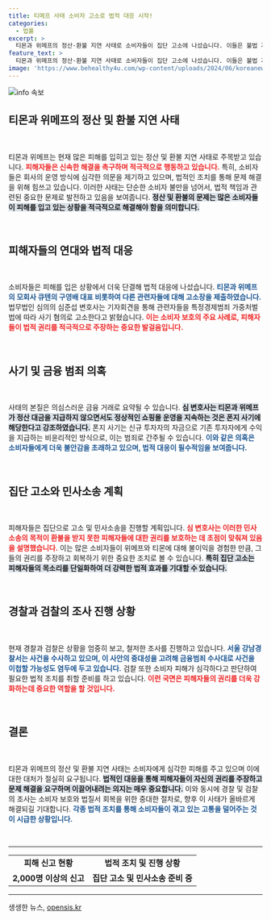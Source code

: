 ```yaml
---
title: 티메프 사태 소비자 고소로 법적 대응 시작!
categories:
  - 법률
excerpt: >
  티몬과 위메프의 정산·환불 지연 사태로 소비자들이 집단 고소에 나섰습니다. 이들은 불법 자금 운용을 주장하며 경찰과 검찰에 재갈을 물리고 있습니다. 피해를 입은 판매자들은 손해배상 소송도 계획 중!
feature_text: >
  티몬과 위메프의 정산·환불 지연 사태로 소비자들이 집단 고소에 나섰습니다. 이들은 불법 자금 운용을 주장하며 경찰과 검찰에 재갈을 물리고 있습니다. 피해를 입은 판매자들은 손해배상 소송도 계획 중!
image: 'https://www.behealthy4u.com/wp-content/uploads/2024/06/koreanews.jpg'
---
```


<p><img src="https://www.behealthy4u.com/wp-content/uploads/2024/06/koreanews.jpg" alt="info 속보" /></p>

<h2 data-ke-size="size26">티몬과 위메프의 정산 및 환불 지연 사태</h2>

<p data-ke-size="size16">&nbsp;</p>

<p>티몬과 위메프는 현재 많은 피해를 입히고 있는 정산 및 환불 지연 사태로 주목받고 있습니다. <b><span style="color: #ee2323;">피해자들은 신속한 해결을 촉구하며 적극적으로 행동하고 있습니다.</span></b> 특히, 소비자들은 회사의 운영 방식에 심각한 의문을 제기하고 있으며, 법적인 조치를 통해 문제 해결을 위해 힘쓰고 있습니다. 이러한 사태는 단순한 소비자 불만을 넘어서, 법적 책임과 관련된 중요한 문제로 발전하고 있음을 보여줍니다. <b><span style="background-color: #21538527;">정산 및 환불의 문제는 많은 소비자들이 피해를 입고 있는 상황을 적극적으로 해결해야 함을 의미합니다.</span></b> </p>

<p data-ke-size="size16">&nbsp;</p>

<h2 data-ke-size="size26">피해자들의 연대와 법적 대응</h2>

<p data-ke-size="size16">&nbsp;</p>

<p>소비자들은 피해를 입은 상황에서 더욱 단결해 법적 대응에 나섰습니다. <b><span style="color: #1a5490;">티몬과 위메프의 모회사 큐텐의 구영배 대표 비롯하여 다른 관련자들에 대해 고소장을 제출하였습니다.</span></b> 법무법인 심의의 심준섭 변호사는 기자회견을 통해 관련자들을 특정경제범죄 가중처벌법에 따라 사기 혐의로 고소한다고 밝혔습니다. <b><span style="color: #ee2323;">이는 소비자 보호의 주요 사례로, 피해자들이 법적 권리를 적극적으로 주장하는 중요한 발걸음입니다.</span></b></p>

<p data-ke-size="size16">&nbsp;</p>

<h2 data-ke-size="size26">사기 및 금융 범죄 의혹</h2>

<p data-ke-size="size16">&nbsp;</p>

<p>사태의 본질은 의심스러운 금융 거래로 요약될 수 있습니다. <b><span style="background-color: #21538527;">심 변호사는 티몬과 위메프가 정산 대금을 지급하지 않으면서도 정상적인 쇼핑몰 운영을 지속하는 것은 폰지 사기에 해당한다고 강조하였습니다.</span></b> 폰지 사기는 신규 투자자의 자금으로 기존 투자자에게 수익을 지급하는 비윤리적인 방식으로, 이는 범죄로 간주될 수 있습니다. <b><span style="color: #1a5490;">이와 같은 의혹은 소비자들에게 더욱 불안감을 초래하고 있으며, 법적 대응이 필수적임을 보여줍니다.</span></b></p>

<p data-ke-size="size16">&nbsp;</p>

<h2 data-ke-size="size26">집단 고소와 민사소송 계획</h2>

<p data-ke-size="size16">&nbsp;</p>

<p>피해자들은 집단으로 고소 및 민사소송을 진행할 계획입니다. <b><span style="color: #ee2323;">심 변호사는 이러한 민사소송의 목적이 환불을 받지 못한 피해자들에 대한 권리를 보호하는 데 초점이 맞춰져 있음을 설명했습니다.</span></b> 이는 많은 소비자들이 위메프와 티몬에 대해 불이익을 경험한 만큼, 그들의 권리를 주장하고 회복하기 위한 중요한 조치로 볼 수 있습니다. <b><span style="background-color: #21538527;">특히 집단 고소는 피해자들의 목소리를 단일화하여 더 강력한 법적 효과를 기대할 수 있습니다.</span></b></p>

<p data-ke-size="size16">&nbsp;</p>

<h2 data-ke-size="size26">경찰과 검찰의 조사 진행 상황</h2>

<p data-ke-size="size16">&nbsp;</p>

<p>현재 경찰과 검찰은 상황을 엄중히 보고, 철저한 조사를 진행하고 있습니다. <b><span style="color: #1a5490;">서울 강남경찰서는 사건을 수사하고 있으며, 이 사안의 중대성을 고려해 금융범죄 수사대로 사건을 이첩할 가능성도 염두에 두고 있습니다.</span></b> 검찰 또한 소비자 피해가 심각하다고 판단하여 필요한 법적 조치를 취할 준비를 하고 있습니다. <b><span style="color: #ee2323;">이런 국면은 피해자들의 권리를 더욱 강화하는데 중요한 역할을 할 것입니다.</span></b></p>

<p data-ke-size="size16">&nbsp;</p>

<h2 data-ke-size="size26">결론</h2>

<p data-ke-size="size16">&nbsp;</p>

<p>티몬과 위메프의 정산 및 환불 지연 사태는 소비자에게 심각한 피해를 주고 있으며 이에 대한 대처가 절실히 요구됩니다. <b><span style="background-color: #21538527;">법적인 대응을 통해 피해자들이 자신의 권리를 주장하고 문제 해결을 요구하며 이끌어내려는 의지는 매우 중요합니다.</span></b> 이와 동시에 경찰 및 검찰의 조사는 소비자 보호와 법질서 회복을 위한 중대한 절차로, 향후 이 사태가 올바르게 해결되길 기대합니다. <b><span style="color: #1a5490;">각종 법적 조치를 통해 소비자들이 겪고 있는 고통을 덜어주는 것이 시급한 상황입니다.</span></b></p>

<p data-ke-size="size16">&nbsp;</p>

<hr>

<table>
    <tr>
        <td style="text-align: center; height: 17px;"><b>피해 신고 현황</b></td>
        <td style="text-align: center; height: 17px;"><b>법적 조치 및 진행 상황</b></td>
    </tr>
    <tr>
        <td style="text-align: center; height: 17px;"><b>2,000명 이상의 신고</b></td>
        <td style="text-align: center; height: 17px;"><b>집단 고소 및 민사소송 준비 중</b></td>
    </tr>
</table>

<hr>
생생한 뉴스, <a href="https://opensis.kr" rel="dofollow">opensis.kr</a>


